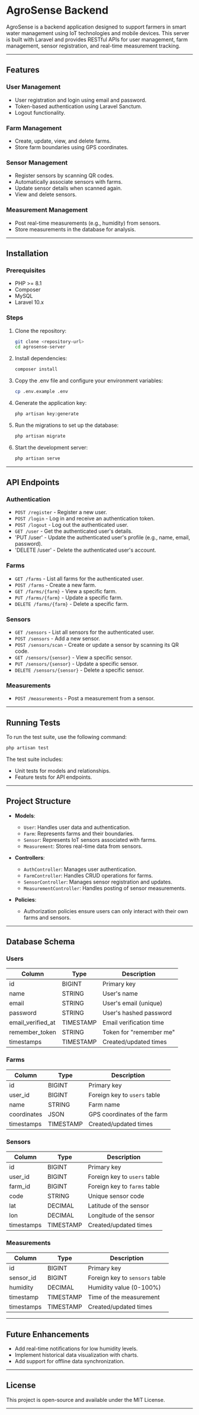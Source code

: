 # AgroSense Backend

AgroSense is a backend application designed to support farmers in smart water management using IoT technologies and mobile devices. This server is built with Laravel and provides RESTful APIs for user management, farm management, sensor registration, and real-time measurement tracking.

---

## Features

### User Management
- User registration and login using email and password.
- Token-based authentication using Laravel Sanctum.
- Logout functionality.

### Farm Management
- Create, update, view, and delete farms.
- Store farm boundaries using GPS coordinates.

### Sensor Management
- Register sensors by scanning QR codes.
- Automatically associate sensors with farms.
- Update sensor details when scanned again.
- View and delete sensors.

### Measurement Management
- Post real-time measurements (e.g., humidity) from sensors.
- Store measurements in the database for analysis.

---

## Installation

### Prerequisites
- PHP >= 8.1
- Composer
- MySQL
- Laravel 10.x

### Steps
1. Clone the repository:
   ```bash
   git clone <repository-url>
   cd agrosense-server
   ```

2. Install dependencies:
   ```bash
   composer install
   ```

3. Copy the .env file and configure your environment variables:
   ```bash
   cp .env.example .env
   ```

4. Generate the application key:
   ```bash
   php artisan key:generate
   ```

5. Run the migrations to set up the database:
   ```bash
   php artisan migrate
   ```

6. Start the development server:
   ```bash
   php artisan serve
   ```

---

## API Endpoints

### Authentication
- `POST /register` - Register a new user.
- `POST /login` - Log in and receive an authentication token.
- `POST /logout` - Log out the authenticated user.
- `GET /user` - Get the authenticated user's details.
-  'PUT /user' - Update the authenticated user's profile (e.g., name, email, password).
- 'DELETE /user' - Delete the authenticated user's account.

### Farms
- `GET /farms` - List all farms for the authenticated user.
- `POST /farms` - Create a new farm.
- `GET /farms/{farm}` - View a specific farm.
- `PUT /farms/{farm}` - Update a specific farm.
- `DELETE /farms/{farm}` - Delete a specific farm.

### Sensors
- `GET /sensors` - List all sensors for the authenticated user.
- `POST /sensors` - Add a new sensor.
- `POST /sensors/scan` - Create or update a sensor by scanning its QR code.
- `GET /sensors/{sensor}` - View a specific sensor.
- `PUT /sensors/{sensor}` - Update a specific sensor.
- `DELETE /sensors/{sensor}` - Delete a specific sensor.

### Measurements
- `POST /measurements` - Post a measurement from a sensor.

---

## Running Tests

To run the test suite, use the following command:

```bash
php artisan test
```

The test suite includes:
- Unit tests for models and relationships.
- Feature tests for API endpoints.

---

## Project Structure

- **Models**:
  - `User`: Handles user data and authentication.
  - `Farm`: Represents farms and their boundaries.
  - `Sensor`: Represents IoT sensors associated with farms.
  - `Measurement`: Stores real-time data from sensors.

- **Controllers**:
  - `AuthController`: Manages user authentication.
  - `FarmController`: Handles CRUD operations for farms.
  - `SensorController`: Manages sensor registration and updates.
  - `MeasurementController`: Handles posting of sensor measurements.

- **Policies**:
  - Authorization policies ensure users can only interact with their own farms and sensors.

---

## Database Schema

### Users
| Column           | Type       | Description              |
|-------------------|------------|--------------------------|
| id               | BIGINT     | Primary key              |
| name             | STRING     | User's name              |
| email            | STRING     | User's email (unique)    |
| password         | STRING     | User's hashed password   |
| email_verified_at| TIMESTAMP  | Email verification time  |
| remember_token   | STRING     | Token for "remember me"  |
| timestamps       | TIMESTAMP  | Created/updated times    |

### Farms
| Column      | Type       | Description                     |
|-------------|------------|---------------------------------|
| id          | BIGINT     | Primary key                     |
| user_id     | BIGINT     | Foreign key to `users` table    |
| name        | STRING     | Farm name                       |
| coordinates | JSON       | GPS coordinates of the farm     |
| timestamps  | TIMESTAMP  | Created/updated times           |

### Sensors
| Column      | Type       | Description                     |
|-------------|------------|---------------------------------|
| id          | BIGINT     | Primary key                     |
| user_id     | BIGINT     | Foreign key to `users` table    |
| farm_id     | BIGINT     | Foreign key to `farms` table    |
| code        | STRING     | Unique sensor code              |
| lat         | DECIMAL    | Latitude of the sensor          |
| lon         | DECIMAL    | Longitude of the sensor         |
| timestamps  | TIMESTAMP  | Created/updated times           |

### Measurements
| Column      | Type       | Description                     |
|-------------|------------|---------------------------------|
| id          | BIGINT     | Primary key                     |
| sensor_id   | BIGINT     | Foreign key to `sensors` table  |
| humidity    | DECIMAL    | Humidity value (0-100%)         |
| timestamp   | TIMESTAMP  | Time of the measurement         |
| timestamps  | TIMESTAMP  | Created/updated times           |

---

## Future Enhancements
- Add real-time notifications for low humidity levels.
- Implement historical data visualization with charts.
- Add support for offline data synchronization.

---

## License
This project is open-source and available under the MIT License.

---
